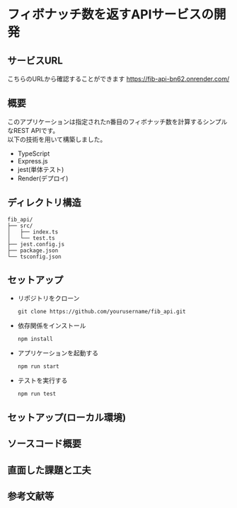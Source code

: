 # フィボナッチ数を返すAPIサービスの開発 
## サービスURL
こちらのURLから確認することができます   https://fib-api-bn62.onrender.com/

## 概要
このアプリケーションは指定されたn番目のフィボナッチ数を計算するシンプルなREST APIです。<br>
以下の技術を用いて構築しました。
- TypeScript
- Express.js
- jest(単体テスト)
- Render(デプロイ)

## ディレクトリ構造
```
fib_api/
├── src/
│   ├── index.ts
│   └── test.ts
├── jest.config.js
├── package.json
└── tsconfig.json
```
## セットアップ
- リポジトリをクローン
  ```
  git clone https://github.com/yourusername/fib_api.git
  ```
- 依存関係をインストール
  ```
  npm install
  ```
- アプリケーションを起動する
  ```
  npm run start
  ```
- テストを実行する
  ```
  npm run test
  ```
## セットアップ(ローカル環境)
## ソースコード概要
## 直面した課題と工夫
## 参考文献等


